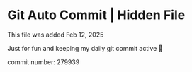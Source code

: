 # Git Auto Commit | Hidden File

This file was added Feb 12, 2025

Just for fun and keeping my daily git commit active 🤪

commit number: 279939
